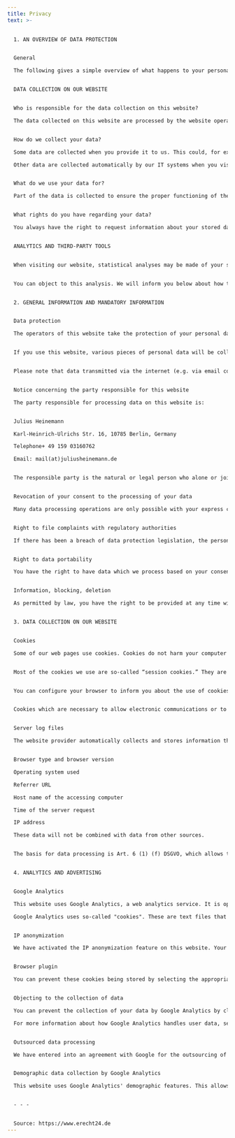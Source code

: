 ```yaml
---
title: Privacy
text: >-
  

  1. AN OVERVIEW OF DATA PROTECTION


  General

  The following gives a simple overview of what happens to your personal information when you visit our website. Personal information is any data with which you could be personally identified. Detailed information on the subject of data protection can be found in our privacy policy found below.


  DATA COLLECTION ON OUR WEBSITE


  Who is responsible for the data collection on this website?

  The data collected on this website are processed by the website operator. The operator’s contact details can be found in the website’s required legal notice.


  How do we collect your data?

  Some data are collected when you provide it to us. This could, for example, be data you enter on a contact form.

  Other data are collected automatically by our IT systems when you visit the website. These data are primarily technical data such as the browser and operating system you are using or when you accessed the page. These data are collected automatically as soon as you enter our website.


  What do we use your data for?

  Part of the data is collected to ensure the proper functioning of the website. Other data can be used to analyze how visitors use the site.


  What rights do you have regarding your data?

  You always have the right to request information about your stored data, its origin, its recipients, and the purpose of its collection at no charge. You also have the right to request that it be corrected, blocked, or deleted. You can contact us at any time using the address given in the legal notice if you have further questions about the issue of privacy and data protection. You may also, of course, file a complaint with the competent regulatory authorities.


  ANALYTICS AND THIRD-PARTY TOOLS


  When visiting our website, statistical analyses may be made of your surfing behavior. This happens primarily using cookies and analytics. The analysis of your surfing behavior is usually anonymous, i.e. we will not be able to identify you from this data. You can object to this analysis or prevent it by not using certain tools. Detailed information can be found in the following privacy policy.


  You can object to this analysis. We will inform you below about how to exercise your options in this regard.


  2. GENERAL INFORMATION AND MANDATORY INFORMATION


  Data protection

  The operators of this website take the protection of your personal data very seriously. We treat your personal data as confidential and in accordance with the statutory data protection regulations and this privacy policy.


  If you use this website, various pieces of personal data will be collected. Personal information is any data with which you could be personally identified. This privacy policy explains what information we collect and what we use it for. It also explains how and for what purpose this happens.


  Please note that data transmitted via the internet (e.g. via email communication) may be subject to security breaches. Complete protection of your data from third-party access is not possible.


  Notice concerning the party responsible for this website

  The party responsible for processing data on this website is:


  Julius Heinemann

  Karl-Heinrich-Ulrichs Str. 16, 10785 Berlin, Germany

  Telephone+ 49 159 03160762

  Email: mail(at)juliusheinemann.de


  The responsible party is the natural or legal person who alone or jointly with others decides on the purposes and means of processing personal data (names, email addresses, etc.).


  Revocation of your consent to the processing of your data

  Many data processing operations are only possible with your express consent. You may revoke your consent at any time with future effect. An informal email making this request is sufficient. The data processed before we receive your request may still be legally processed.


  Right to file complaints with regulatory authorities

  If there has been a breach of data protection legislation, the person affected may file a complaint with the competent regulatory authorities. The competent regulatory authority for matters related to data protection legislation is the data protection officer of the German state in which our company is headquartered. A list of data protection officers and their contact details can be found at the following link: https://www.bfdi.bund.de/DE/Infothek/Anschriften_Links/anschriften_links-node.html


  Right to data portability

  You have the right to have data which we process based on your consent or in fulfillment of a contract automatically delivered to yourself or to a third party in a standard, machine-readable format. If you require the direct transfer of data to another responsible party, this will only be done to the extent technically feasible.


  Information, blocking, deletion

  As permitted by law, you have the right to be provided at any time with information free of charge about any of your personal data that is stored as well as its origin, the recipient and the purpose for which it has been processed. You also have the right to have this data corrected, blocked or deleted. You can contact us at any time using the address given in our legal notice if you have further questions on the topic of personal data.


  3. DATA COLLECTION ON OUR WEBSITE


  Cookies

  Some of our web pages use cookies. Cookies do not harm your computer and do not contain any viruses. Cookies help make our website more user-friendly, efficient, and secure. Cookies are small text files that are stored on your computer and saved by your browser.


  Most of the cookies we use are so-called “session cookies.” They are automatically deleted after your visit. Other cookies remain in your device’s memory until you delete them. These cookies make it possible to recognize your browser when you next visit the site.


  You can configure your browser to inform you about the use of cookies so that you can decide on a case-by-case basis whether to accept or reject a cookie. Alternatively, your browser can be configured to automatically accept cookies under certain conditions or to always reject them, or to automatically delete cookies when closing your browser. Disabling cookies may limit the functionality of this website.


  Cookies which are necessary to allow electronic communications or to provide certain functions you wish to use (such as the shopping cart) are stored pursuant to Art. 6 paragraph 1, letter f of DSGVO. The website operator has a legitimate interest in the storage of cookies to ensure an optimized service provided free of technical errors. If other cookies (such as those used to analyze your surfing behavior) are also stored, they will be treated separately in this privacy policy.


  Server log files

  The website provider automatically collects and stores information that your browser automatically transmits to us in “server log files”. These are:


  Browser type and browser version

  Operating system used

  Referrer URL

  Host name of the accessing computer

  Time of the server request

  IP address

  These data will not be combined with data from other sources.


  The basis for data processing is Art. 6 (1) (f) DSGVO, which allows the processing of data to fulfill a contract or for measures preliminary to a contract.


  4. ANALYTICS AND ADVERTISING


  Google Analytics

  This website uses Google Analytics, a web analytics service. It is operated by Google Inc., 1600 Amphitheatre Parkway, Mountain View, CA 94043, USA.

  Google Analytics uses so-called "cookies". These are text files that are stored on your computer and that allow an analysis of the use of the website by you. The information generated by the cookie about your use of this website is usually transmitted to a Google server in the USA and stored there. Google Analytics cookies are stored based on Art. 6 (1) (f) DSGVO. The website operator has a legitimate interest in analyzing user behavior to optimize both its website and its advertising.


  IP anonymization

  We have activated the IP anonymization feature on this website. Your IP address will be shortened by Google within the European Union or other parties to the Agreement on the European Economic Area prior to transmission to the United States. Only in exceptional cases is the full IP address sent to a Google server in the US and shortened there. Google will use this information on behalf of the operator of this website to evaluate your use of the website, to compile reports on website activity, and to provide other services regarding website activity and Internet usage for the website operator. The IP address transmitted by your browser as part of Google Analytics will not be merged with any other data held by Google.


  Browser plugin

  You can prevent these cookies being stored by selecting the appropriate settings in your browser. However, we wish to point out that doing so may mean you will not be able to enjoy the full functionality of this website. You can also prevent the data generated by cookies about your use of the website (incl. your IP address) from being passed to Google, and the processing of these data by Google, by downloading and installing the browser plugin available at the following link: https://tools.google.com/dlpage/gaoptout?hl=en.


  Objecting to the collection of data

  You can prevent the collection of your data by Google Analytics by clicking on the following link. An opt-out cookie will be set to prevent your data from being collected on future visits to this site: Disable Google Analytics.

  For more information about how Google Analytics handles user data, see Google's privacy policy: https://support.google.com/analytics/answer/6004245?hl=en.


  Outsourced data processing

  We have entered into an agreement with Google for the outsourcing of our data processing and fully implement the strict requirements of the German data protection authorities when using Google Analytics.


  Demographic data collection by Google Analytics

  This website uses Google Analytics' demographic features. This allows reports to be generated containing statements about the age, gender, and interests of site visitors. This data comes from interest-based advertising from Google and third-party visitor data. This collected data cannot be attributed to any specific individual person. You can disable this feature at any time by adjusting the ads settings in your Google account or you can forbid the collection of your data by Google Analytics as described in the section "Refusal of data collection".


  - - -


  Source: https://www.erecht24.de
---
```

